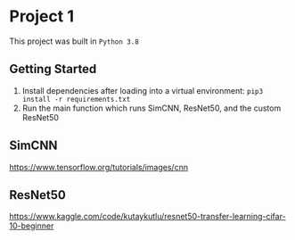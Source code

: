 # Project 1

This project was built in `Python 3.8`

## Getting Started
1. Install dependencies after loading into a virtual environment: `pip3 install -r requirements.txt`
2. Run the main function which runs SimCNN, ResNet50, and the custom ResNet50

## SimCNN

https://www.tensorflow.org/tutorials/images/cnn

## ResNet50

https://www.kaggle.com/code/kutaykutlu/resnet50-transfer-learning-cifar-10-beginner